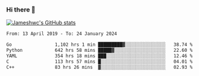 ### Hi there 👋

[![Jameshwc's GitHub stats](https://github-readme-stats.vercel.app/api?username=jameshwc)](https://github.com/anuraghazra/github-readme-stats)

<!--START_SECTION:waka-->

```txt
From: 13 April 2019 - To: 24 January 2024

Go                1,102 hrs 1 min █████████▓░░░░░░░░░░░░░░░   38.74 %
Python            642 hrs 58 mins █████▓░░░░░░░░░░░░░░░░░░░   22.60 %
YAML              354 hrs 18 mins ███░░░░░░░░░░░░░░░░░░░░░░   12.46 %
C                 113 hrs 57 mins █░░░░░░░░░░░░░░░░░░░░░░░░   04.01 %
C++               83 hrs 26 mins  ▓░░░░░░░░░░░░░░░░░░░░░░░░   02.93 %
```

<!--END_SECTION:waka-->